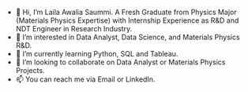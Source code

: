 - 👋 Hi, I’m Laila Awalia Saummi. A Fresh Graduate from Physics Major (Materials Physics Expertise) with Internship Experience as R&D and NDT Engineer in Research Industry.
- 👀 I’m interested in Data Analyst, Data Science, and Materials Physics R&D.
- 🌱 I’m currently learning Python, SQL and Tableau.
- 💞️ I’m looking to collaborate on Data Analyst or Materials Physics Projects.
- 📫 You can reach me via Email or LinkedIn.

<!---
lailasaummi/lailasaummi is a ✨ special ✨ repository because its `README.md` (this file) appears on your GitHub profile.
You can click the Preview link to take a look at your changes.
--->
